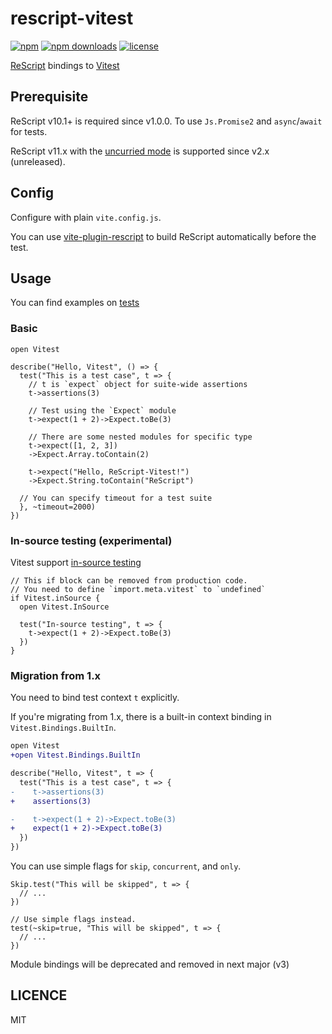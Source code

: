 # rescript-vitest

[![npm](https://img.shields.io/npm/v/rescript-vitest)](https://www.npmjs.com/package/rescript-vitest)
[![npm downloads](https://img.shields.io/npm/dm/rescript-vitest)](https://www.npmjs.com/package/rescript-vitest)
[![license](https://img.shields.io/github/license/cometkim/rescript-vitest)](#LICENSE)

[ReScript](https://rescript-lang.org) bindings to [Vitest](https://vitest.dev)

## Prerequisite

ReScript v10.1+ is required since v1.0.0. To use `Js.Promise2` and `async`/`await` for tests.

ReScript v11.x with the [uncurried mode](https://rescript-lang.org/blog/uncurried-mode) is supported since v2.x (unreleased).

## Config

Configure with plain `vite.config.js`.

You can use [vite-plugin-rescript](https://github.com/jihchi/vite-plugin-rescript) to build ReScript automatically before the test.

## Usage

You can find examples on [tests](./tests)

### Basic

```res
open Vitest

describe("Hello, Vitest", () => {
  test("This is a test case", t => {
    // t is `expect` object for suite-wide assertions
    t->assertions(3)

    // Test using the `Expect` module
    t->expect(1 + 2)->Expect.toBe(3)

    // There are some nested modules for specific type
    t->expect([1, 2, 3])
    ->Expect.Array.toContain(2)

    t->expect("Hello, ReScript-Vitest!")
    ->Expect.String.toContain("ReScript")

  // You can specify timeout for a test suite
  }, ~timeout=2000)
})
```

### In-source testing (experimental)

Vitest support [in-source testing](https://vitest.dev/guide/in-source)

```res
// This if block can be removed from production code.
// You need to define `import.meta.vitest` to `undefined`
if Vitest.inSource {
  open Vitest.InSource

  test("In-source testing", t => {
    t->expect(1 + 2)->Expect.toBe(3)
  })
}
```

### Migration from 1.x

You need to bind test context `t` explicitly.

If you're migrating from 1.x, there is a built-in context binding in `Vitest.Bindings.BuiltIn`.

```diff
open Vitest
+open Vitest.Bindings.BuiltIn

describe("Hello, Vitest", t => {
  test("This is a test case", t => {
-    t->assertions(3)
+    assertions(3)

-    t->expect(1 + 2)->Expect.toBe(3)
+    expect(1 + 2)->Expect.toBe(3)
  })
})
```

You can use simple flags for `skip`, `concurrent`, and `only`.

```
Skip.test("This will be skipped", t => {
  // ...
})

// Use simple flags instead.
test(~skip=true, "This will be skipped", t => {
  // ...
})
```

Module bindings will be deprecated and removed in next major (v3)

## LICENCE

MIT
